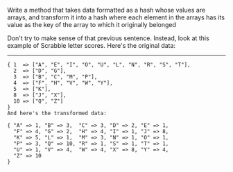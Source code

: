 Write a method that takes data formatted as a hash whose values are arrays, and transform it into a hash where each element in the arrays has its value as the key of the array to which it originally belonged

Don't try to make sense of that previous sentence. Instead, look at this example of Scrabble letter scores. Here's the original data:

---

    { 1  => ["A", "E", "I", "O", "U", "L", "N", "R", "S", "T"],
      2  => ["D", "G"],
      3  => ["B", "C", "M", "P"],
      4  => ["F", "H", "V", "W", "Y"],
      5  => ["K"],
      8  => ["J", "X"],
      10 => ["Q", "Z"]
    }
    And here's the transformed data:

    { "A" => 1, "B" => 3,  "C" => 3, "D" => 2, "E" => 1,
      "F" => 4, "G" => 2,  "H" => 4, "I" => 1, "J" => 8,
      "K" => 5, "L" => 1,  "M" => 3, "N" => 1, "O" => 1,
      "P" => 3, "Q" => 10, "R" => 1, "S" => 1, "T" => 1,
      "U" => 1, "V" => 4,  "W" => 4, "X" => 8, "Y" => 4,
      "Z" => 10
    }
